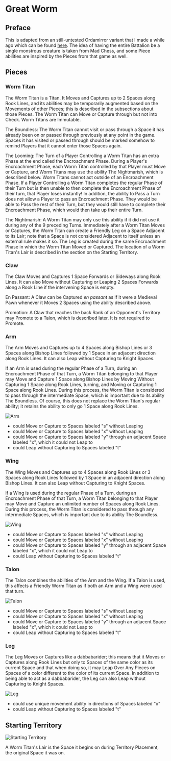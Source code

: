 # Great Worm
## Preface
This is adapted from an still-untested Ordamirror variant that I made a while ago which can be found [here](https://praseodymiumspike.neocities.org/Snake_in_Ordamirror). The idea of having the entire Battalion be a single monstrous creature is taken from Mad Chess, and some Piece abilities are inspired by the Pieces from that game as well.
## Pieces
### Worm Titan
The Worm Titan is a Titan. It Moves and Captures up to 2 Spaces along Rook Lines, and its abilities may be temporarily augmented based on the Movements of other Pieces; this is described in the subsections about those Pieces. The Worm Titan can Move or Capture through but not into Check. Worm Titans are Immutable.

The Boundless: The Worm Titan cannot visit or pass through a Space it has already been on or passed through previously at any point in the game. Spaces it has visited or passed through should be marked somehow to remind Players that it cannot enter those Spaces again.

The Looming: The Turn of a Player Controlling a Worm Titan has an extra Phase at the end called the Encroachment Phase. During a Player's Encroachment Phase, each Worm Titan controlled by that Player must Move or Capture, and Worm Titans may use the ability The Nightmarish, which is described below. Worm Titans cannot act outside of an Encroachment Phase. If a Player Controlling a Worm Titan completes the regular Phase of their Turn but is then unable to then complete the Encroachment Phase of their turn, that Player loses instantly! In addition, the ability to Pass a Turn does not allow a Player to pass an Encroachment Phase. They would be able to Pass the rest of their Turn, but they would still have to complete their Encroachment Phase, which would then take up their entire Turn.

The Nightmarish: A Worm Titan may only use this ability if it did not use it during any of the 9 preceding Turns. Immediately after a Worm Titan Moves or Captures, the Worm Titan can create a Friendly Leg on a Space Adjacent to its Lair; note that a Space is not considered Adjacent to itself unless an external rule makes it so. The Leg is created during the same Encroachment Phase in which the Worm Titan Moved or Captured. The location of a Worm Titan's Lair is described in the section on the Starting Territory.
### Claw
The Claw Moves and Captures 1 Space Forwards or Sideways along Rook Lines. It can also Move without Capturing or Leaping 2 Spaces Forwards along a Rook Line if the intervening Space is empty.

En Passant: A Claw can be Captured *en passant* as if it were a Medieval Pawn whenever it Moves 2 Spaces using the ability described above.

Promotion: A Claw that reaches the back Rank of an Opponent's Territory may Promote to a Talon, which is described later. It is not required to Promote.
### Arm
The Arm Moves and Captures up to 4 Spaces along Bishop Lines or 3 Spaces along Bishop Lines followed by 1 Space in an adjacent direction along Rook Lines. It can also Leap without Capturing to Knight Spaces.

If an Arm is used during the regular Phase of a Turn, during an Encroachment Phase of that Turn, a Worm Titan belonging to that Player may Move and Capture 1 Space along Bishop Lines by Moving Without Capturing 1 Space along Rook Lines, turning, and Moving or Capturing 1 Space along Rook Lines. During this process, the Worm Titan is considered to pass through the intermediate Space, which is important due to its ability The Boundless. Of course, this does not replace the Worm Titan's regular ability; it retains the ability to only go 1 Space along Rook Lines.

![Arm](https://github.com/user-attachments/assets/09943902-4d4a-49b8-99f9-05cd79095f47)
* could Move or Capture to Spaces labeled "s" without Leaping
* could Move or Capture to Spaces labeled "x" without Leaping
* could Move or Capture to Spaces labeled "y" through an adjacent Space labeled "x", which it could not Leap to
* could Leap without Capturing to Spaces labeled "t"
### Wing
The Wing Moves and Captures up to 4 Spaces along Rook Lines or 3 Spaces along Rook Lines followed by 1 Space in an adjacent direction along Bishop Lines. It can also Leap without Capturing to Knight Spaces.

If a Wing is used during the regular Phase of a Turn, during an Encroachment Phase of that Turn, a Worm Titan belonging to that Player may Move and Capture an unlimited number of Spaces along Rook Lines. During this process, the Worm Titan is considered to pass through any intermediate Spaces, which is important due to its ability The Boundless.

![Wing](https://github.com/user-attachments/assets/04b0dac3-e361-46a6-9155-6e3ea0f1afdd)
* could Move or Capture to Spaces labeled "s" without Leaping
* could Move or Capture to Spaces labeled "x" without Leaping
* could Move or Capture to Spaces labeled "y" through an adjacent Space labeled "x", which it could not Leap to
* could Leap without Capturing to Spaces labeled "t"
### Talon
The Talon combines the abilities of the Arm and the Wing. If a Talon is used, this affects a Friendly Worm Titan as if both an Arm and a Wing were used that turn.

![Talon](https://github.com/user-attachments/assets/a454a3f9-2743-4d33-90f8-9fc14a4c1872)
* could Move or Capture to Spaces labeled "s" without Leaping
* could Move or Capture to Spaces labeled "x" without Leaping
* could Move or Capture to Spaces labeled "y" through an adjacent Space labeled "x", which it could not Leap to
* could Leap without Capturing to Spaces labeled "t"
### Leg
The Leg Moves or Captures like a dabbabarider; this means that it Moves or Captures along Rook Lines but only to Spaces of the same color as its current Space and that when doing so, it may Leap Over Any Pieces on Spaces of a color different to the color of its current Space. In addition to being able to act as a dabbabarider, the Leg can also Leap without Capturing to Knight Spaces. 

![Leg](https://github.com/user-attachments/assets/1a0eca23-8fe0-47af-9def-d4fd6aae7306)
* could use unique movement ability in directions of Spaces labeled "x"
* could Leap without Capturing to Spaces labeled "t"
## Starting Territory
![Starting Territory](https://github.com/user-attachments/assets/428c8dca-114d-4cbe-9b5f-7137d0925c1b)

A Worm Titan's Lair is the Space it begins on during Territory Placement, the original Space it was on.
